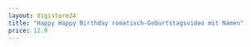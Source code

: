 ```yaml
---
layout: digistore24
title: "Happy Happy Birthday romatisch-Geburtstagsvideo mit Namen"
price: 12.9
---
```

